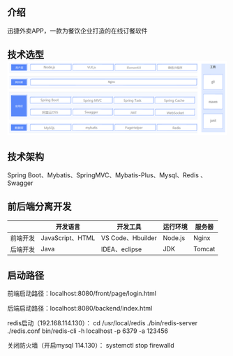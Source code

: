 ## 介绍

迅捷外卖APP，一款为餐饮企业打造的在线订餐软件



## 技术选型 [![img.png](https://github.com/Q-1515/reggie_parent/raw/master/img/1.png)](https://github.com/Q-1515/reggie_parent/blob/master/img/1.png)



## 技术架构

Spring Boot、Mybatis、SpringMVC、Mybatis-Plus、Mysql、Redis 、Swagger



## 前后端分离开发

|          | **开发语言**     | **开发工具**      | **运行环境** | **服务器** |
| -------- | ---------------- | ----------------- | ------------ | ---------- |
| 前端开发 | JavaScript、HTML | VS Code、Hbuilder | Node.js      | Nginx      |
| 后端开发 | Java             | IDEA、eclipse     | JDK          | Tomcat     |

## 启动路径
前端启动路径：localhost:8080/front/page/login.html

后端启动路径：localhost:8080/backend/index.html

redis启动（192.168.114.130）：
cd /usr/local/redis
./bin/redis-server ./redis.conf
bin/redis-cli -h localhost -p 6379 -a 123456

关闭防火墙（开启mysql 114.130）：
systemctl stop firewalld	
